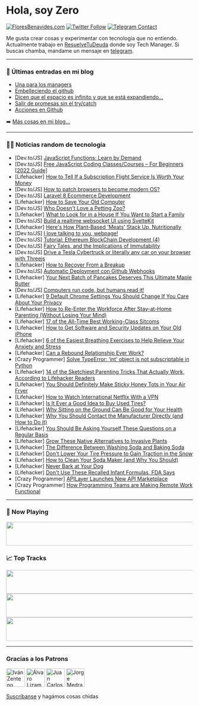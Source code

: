 # Hola, soy Zero

[![FloresBenavides.com](https://img.shields.io/website?down_message=oops&label=MiBlog&style=for-the-badge&up_message=online&url=https%3A%2F%2Ffloresbenavides.com)](https://floresbenavides.com) [![Twitter Follow](https://img.shields.io/twitter/follow/ZeroDragon?color=%231DA1F2&label=Follow&logo=twitter&logoColor=ffffff&style=for-the-badge)](https://twitter.com/zerodragon) [![Telegram Contact](https://img.shields.io/badge/escr%C3%ADbeme-ZeroDragon-%2326A5E4?style=for-the-badge&logo=telegram)](https://t.me/zerodragon)

Me gusta crear cosas y experimentar con tecnología que no entiendo.
Actualmente trabajo en [ResuelveTuDeuda](http://github.com/resuelve) donde soy Tech Manager.
Si buscas chamba, mandame un mensaje en [telegram](https://t.me/zerodragon).

---

### 📕 Últimas entradas en mi blog
<!-- BLOG-POST-LIST:START -->
- [Una para los managers](https://floresbenavides.com/una-para-los-managers/)
- [Embelleciendo el github](https://floresbenavides.com/embelleciendo-el-github/)
- [Dicen que el espacio es infinito y que se está expandiendo…](https://floresbenavides.com/dicen-que-el-espacio-es-infinito-y-que-se-esta-expandiendo/)
- [Salir de promesas sin el try/catch](https://floresbenavides.com/salir-de-promesas-sin-el-try-catch/)
- [Acciones en Github](https://floresbenavides.com/acciones-en-github/)
<!-- BLOG-POST-LIST:END -->

➡️ [Más cosas en mi blog...](https://floresbenavides.com)

---

### 👨‍💻 Noticias random de tecnología
<!-- TECH-POSTS:START -->
- [Dev.to/JS] [JavaScript Functions: Learn by Demand](https://dev.to/mpfdev/javascript-functions-learn-by-demand-1641)
- [Dev.to/JS] [Free JavaScript Coding Classes/Courses – For Beginners [2022 Guide]](https://dev.to/codeslinger/free-javascript-coding-classescourses-for-beginners-2022-guide-5hmf)
- [Lifehacker] [How to Tell If a Subscription Flight Service Is Worth Your Money](https://lifehacker.com/how-to-tell-if-a-subscription-flight-service-is-worth-y-1848577760)
- [Dev.to/JS] [How to patch browsers to  become modern OS?](https://dev.to/avdpro/how-to-patch-browsers-to-become-modern-os-2ckb)
- [Dev.to/JS] [Laravel 8 Ecommerce Development](https://dev.to/adeleyeayodeji/laravel-8-ecommerce-development-3185)
- [Lifehacker] [How to Save Your Old Computer](https://lifehacker.com/how-to-save-your-old-computer-1848578002)
- [Dev.to/JS] [Who Doesn&#39;t Love a Petting Zoo?](https://dev.to/lyzarddz/who-doesnt-love-a-petting-zoo-g5h)
- [Lifehacker] [What to Look for in a House If You Want to Start a Family](https://lifehacker.com/what-to-look-for-in-a-house-if-you-want-to-start-a-fami-1848576770)
- [Dev.to/JS] [Build a realtime websocket UI using SvelteKit](https://dev.to/tonyhb/build-a-realtime-websocket-ui-using-sveltekit-4jf3)
- [Lifehacker] [Here&#39;s How Plant-Based &#39;Meats&#39; Stack Up, Nutritionally](https://lifehacker.com/heres-how-plant-based-meats-stack-up-nutritionally-1848577417)
- [Dev.to/JS] [I love talking to you, webpage!](https://dev.to/domizajac/i-love-talking-to-you-webpage-3m9o)
- [Dev.to/JS] [Tutorial: Ethereum BlockChain Development &lpar;4&rpar;](https://dev.to/yongchanghe/tutorial-ethereum-blockchain-development-4-3poc)
- [Dev.to/JS] [Fairy Tales, and the Implications of Immutability](https://dev.to/parenttobias/fairy-tales-and-the-implications-of-immutability-375l)
- [Dev.to/JS] [Drive a Tesla Cybertruck or literally any car on your browser with Threejs](https://dev.to/jaagrav/drive-a-tesla-cybertruck-or-literally-any-car-on-your-browser-with-threejs-4ila)
- [Lifehacker] [How to Recover From a Breakup](https://lifehacker.com/how-to-recover-from-a-breakup-1848577331)
- [Dev.to/JS] [Automatic Deployment con Github Webhooks](https://dev.to/g0nza/automatic-deployment-con-github-webhooks-ppi)
- [Lifehacker] [Your Next Batch of Pancakes Deserves This Ultimate Maple Butter](https://lifehacker.com/your-next-batch-of-pancakes-deserves-this-ultimate-mapl-1848577214)
- [Dev.to/JS] [Computers run code, but humans read it!](https://dev.to/tguzmani/computers-run-code-but-humans-read-it-hle)
- [Lifehacker] [9 Default Chrome Settings You Should Change If You Care About Your Privacy](https://lifehacker.com/9-default-chrome-settings-you-should-change-if-you-care-1848561036)
- [Lifehacker] [How to Re-Enter the Workforce After Stay-at-Home Parenting &lpar;Without Losing Your Mind&rpar;](https://lifehacker.com/how-to-re-enter-the-workforce-after-stay-at-home-parent-1848560882)
- [Lifehacker] [17 of the All-Time Best Working-Class Sitcoms](https://lifehacker.com/17-of-the-all-time-best-working-class-sitcoms-1848567495)
- [Lifehacker] [How to Get Software and Security Updates on Your Old iPhone](https://lifehacker.com/how-to-get-software-and-security-updates-on-your-old-ip-1848574450)
- [Lifehacker] [6 of the Easiest Breathing Exercises to Help Relieve Your Anxiety and Stress](https://lifehacker.com/6-of-the-easiest-breathing-exercises-to-help-relieve-yo-1848571019)
- [Lifehacker] [Can a Rebound Relationship Ever Work?](https://lifehacker.com/can-a-rebound-relationship-ever-work-1848575326)
- [Crazy Programmer] [Solve TypeError: ‘int’ object is not subscriptable in Python](https://www.thecrazyprogrammer.com/2022/02/typeerror-int-object-is-not-subscriptable.html)
- [Lifehacker] [14 of the Sketchiest Parenting Tricks That Actually Work, According to Lifehacker Readers](https://lifehacker.com/14-of-the-sketchiest-parenting-tricks-that-actually-wor-1848572594)
- [Lifehacker] [You Should Definitely Make Sticky Honey Tots in Your Air Fryer](https://lifehacker.com/you-should-definitely-make-sticky-honey-tots-in-your-ai-1848573234)
- [Lifehacker] [How to Watch International Netflix With a VPN](https://lifehacker.com/how-to-watch-international-netflix-with-a-vpn-1848564804)
- [Lifehacker] [Is It Ever a Good Idea to Buy Used Tires?](https://lifehacker.com/is-it-ever-a-good-idea-to-buy-used-tires-1848564353)
- [Lifehacker] [Why Sitting on the Ground Can Be Good for Your Health](https://lifehacker.com/why-sitting-on-the-ground-can-be-good-for-your-health-1848563060)
- [Lifehacker] [Why You Should Contact the Manufacturer Directly &lpar;and How to Do It&rpar;](https://lifehacker.com/why-you-should-contact-the-manufacturer-directly-and-h-1848564941)
- [Lifehacker] [You Should Be Asking Yourself These Questions on a Regular Basis](https://lifehacker.com/you-should-be-asking-yourself-these-questions-on-a-regu-1848564970)
- [Lifehacker] [Grow These Native Alternatives to Invasive Plants](https://lifehacker.com/grow-these-native-alternatives-to-invasive-plants-1848564989)
- [Lifehacker] [The Difference Between Washing Soda and Baking Soda](https://lifehacker.com/the-difference-between-washing-soda-and-baking-soda-1848564278)
- [Lifehacker] [Don&#39;t Lower Your Tire Pressure to Gain Traction in the Snow](https://lifehacker.com/dont-lower-your-tire-pressure-to-gain-traction-in-the-s-1848564822)
- [Lifehacker] [How to Clean Your Soda Maker &lpar;and Why You Should&rpar;](https://lifehacker.com/how-to-clean-your-soda-maker-and-why-you-should-1848564853)
- [Lifehacker] [Never Bark at Your Dog](https://lifehacker.com/never-bark-at-your-dog-1848564272)
- [Lifehacker] [Don&#39;t Use These Recalled Infant Formulas, FDA Says](https://lifehacker.com/dont-use-these-recalled-infant-formulas-fda-says-1848567003)
- [Crazy Programmer] [APILayer Launches New API Marketplace](https://www.thecrazyprogrammer.com/2022/02/apilayer-launches-new-api-marketplace.html)
- [Crazy Programmer] [How Programming Teams are Making Remote Work Functional](https://www.thecrazyprogrammer.com/2022/02/how-programming-teams-are-making-remote-work-functional.html)<!-- TECH-POSTS:END -->

---

### 🎵 Now Playing
<a href="https://spotify-now-playing-dun.vercel.app/now-playing?open"><img src="https://spotify-now-playing-dun.vercel.app/now-playing" width="540" height="64"></a>

### 📈 Top Tracks
<a href="https://spotify-now-playing-dun.vercel.app/top-tracks?i=1&open"><img src="https://spotify-now-playing-dun.vercel.app/top-tracks?i=1" width="540" height="64"></a>
<a href="https://spotify-now-playing-dun.vercel.app/top-tracks?i=2&open"><img src="https://spotify-now-playing-dun.vercel.app/top-tracks?i=2" width="540" height="64"></a>
<a href="https://spotify-now-playing-dun.vercel.app/top-tracks?i=3&open"><img src="https://spotify-now-playing-dun.vercel.app/top-tracks?i=3" width="540" height="64"></a>

---

### Gracias a los Patrons
[<img src="https://avatars.githubusercontent.com/u/243380?v=4" alt="Iván Zenteno" width="50px">](https://github.com/k001) [<img src="https://avatars.githubusercontent.com/u/19955639?v=4" alt="Álvaro Lizama" width="50px">](https://github.com/alvarolizama) [<img src="https://avatars.githubusercontent.com/u/2718753?v=4" alt="Juan Carlos Ruiz" width="50px">](https://github.com/JuanCrg90) [<img src="https://avatars.githubusercontent.com/u/37025?v=4" alt="Jorge Medrano" width="50px">](https://github.com/h1pp1e) 

[Suscríbanse](https://www.patreon.com/zerodragon) y hagámos cosas chidas
